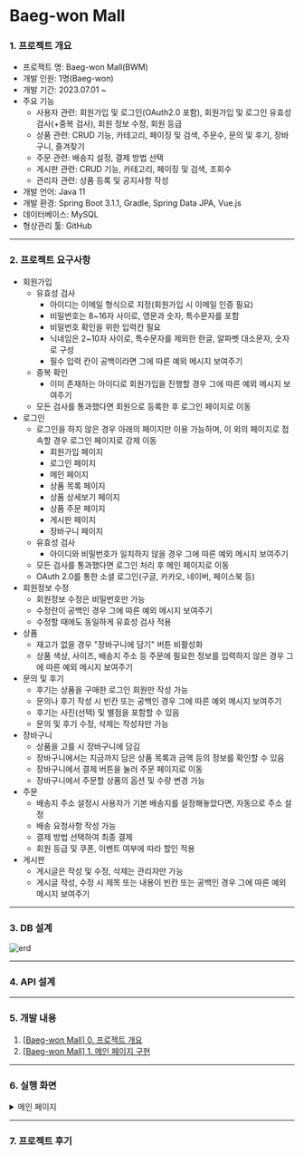 # Baeg-won Mall

### 1. 프로젝트 개요
- 프로젝트 명: Baeg-won Mall(BWM)
- 개발 인원: 1명(Baeg-won)
- 개발 기간: 2023.07.01 ~
- 주요 기능
  - 사용자 관련: 회원가입 및 로그인(OAuth2.0 포함), 회원가입 및 로그인 유효성 검사(+중복 검사), 회원 정보 수정, 회원 등급
  - 상품 관련: CRUD 기능, 카테고리, 페이징 및 검색, 주문수, 문의 및 후기, 장바구니, 즐겨찾기
  - 주문 관련: 배송지 설정, 결제 방법 선택
  - 게시판 관련: CRUD 기능, 카테고리, 페이징 및 검색, 조회수
  - 관리자 관련: 상품 등록 및 공지사항 작성
- 개발 언어: Java 11
- 개발 환경: Spring Boot 3.1.1, Gradle, Spring Data JPA, Vue.js
- 데이터베이스: MySQL
- 형상관리 툴: GitHub

<hr>

### 2. 프로젝트 요구사항
- 회원가입
  - 유효성 검사
    - 아이디는 이메일 형식으로 지정(회원가입 시 이메일 인증 필요)
    - 비밀번호는 8~16자 사이로, 영문과 숫자, 특수문자를 포함
    - 비밀번호 확인을 위한 입력칸 필요
    - 닉네임은 2~10자 사이로, 특수문자를 제외한 한글, 알파벳 대소문자, 숫자로 구성
    - 필수 입력 칸이 공백이라면 그에 따른 예외 메시지 보여주기
  - 중복 확인
    - 이미 존재하는 아이디로 회원가입을 진행할 경우 그에 따른 예외 메시지 보여주기
  - 모든 검사를 통과했다면 회원으로 등록한 후 로그인 페이지로 이동
- 로그인
  - 로그인을 하지 않은 경우 아래의 페이지만 이용 가능하며, 이 외의 페이지로 접속할 경우 로그인 페이지로 강제 이동
    - 회원가입 페이지
    - 로그인 페이지
    - 메인 페이지
    - 상품 목록 페이지
    - 상품 상세보기 페이지
    - 상품 주문 페이지
    - 게시판 페이지
    - 장바구니 페이지
  - 유효성 검사
    - 아이디와 비밀번호가 일치하지 않을 경우 그에 따른 예외 메시지 보여주기
  - 모든 검사를 통과했다면 로그인 처리 후 메인 페이지로 이동
  - OAuth 2.0를 통한 소셜 로그인(구글, 카카오, 네이버, 페이스북 등)
- 회원정보 수정
  - 회원정보 수정은 비밀번호만 가능
  - 수정란이 공백인 경우 그에 따른 예외 메시지 보여주기
  - 수정할 때에도 동일하게 유효성 검사 적용
- 상품
  - 재고가 없을 경우 "장바구니에 담기" 버튼 비활성화
  - 상품 색상, 사이즈, 배송지 주소 등 주문에 필요한 정보를 입력하지 않은 경우 그에 따른 예외 메시지 보여주기
- 문의 및 후기
  - 후기는 상품을 구매한 로그인 회원만 작성 가능
  - 문의나 후기 작성 시 빈칸 또는 공백인 경우 그에 따른 예외 메시지 보여주기
  - 후기는 사진(선택) 및 별점을 포함할 수 있음
  - 문의 및 후기 수정, 삭제는 작성자만 가능
- 장바구니
  - 상품을 고를 시 장바구니에 담김
  - 장바구니에서는 지금까지 담은 상품 목록과 금액 등의 정보를 확인할 수 있음
  - 장바구니에서 결제 버튼을 눌러 주문 페이지로 이동
  - 장바구니에서 주문할 상품의 옵션 및 수량 변경 가능
- 주문
  - 배송지 주소 설정시 사용자가 기본 배송지를 설정해놓았다면, 자동으로 주소 설정
  - 배송 요청사항 작성 가능
  - 결제 방법 선택하여 최종 결제
  - 회원 등급 및 쿠폰, 이벤트 여부에 따라 할인 적용
- 게시판
  - 게시글은 작성 및 수정, 삭제는 관리자만 가능
  - 게시글 작성, 수정 시 제목 또는 내용이 빈칸 또는 공백인 경우 그에 따른 예외 메시지 보여주기

<hr>

### 3. DB 설계
![erd](https://github.com/Baeg-won/Baeg-won-Mall/assets/45421117/ac538264-c799-485a-b483-a4cc98a5709c)

<hr>

### 4. API 설계

<hr>

### 5. 개발 내용
1. [[Baeg-won Mall] 0. 프로젝트 개요](https://daegwonkim.tistory.com/455)
2. [[Baeg-won Mall] 1. 메인 페이지 구현](https://daegwonkim.tistory.com/457)

<hr>

### 6. 실행 화면
<details>
<summary>메인 페이지</summary>
![home](https://github.com/Baeg-won/Baeg-won-Mall/assets/45421117/69e75e42-62f6-4532-b23e-3f4741a2fae8)
</details>

<hr>

### 7. 프로젝트 후기
